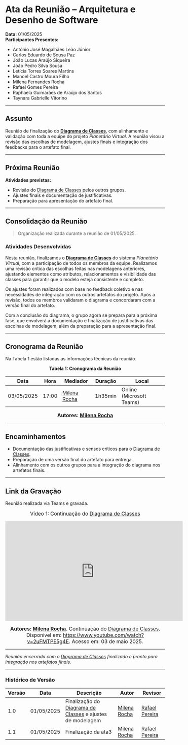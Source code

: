 # Ata da Reunião – Arquitetura e Desenho de Software

**Data:** 01/05/2025  
**Participantes Presentes:**
- Antônio José Magalhães Leão Júnior  
- Carlos Eduardo de Sousa Paz  
- João Lucas Araújo Siqueira  
- João Pedro Silva Sousa  
- Letícia Torres Soares Martins  
- Manoel Castro Moura Filho  
- Milena Fernandes Rocha  
- Rafael Gomes Pereira  
- Raphaela Guimarães de Araújo dos Santos  
- Taynara Gabrielle Vitorino    

---

## Assunto

Reunião de finalização do **[Diagrama de Classes](Modelagem/Estatica/Classes.md)**, com alinhamento e validação com toda a equipe do projeto *Planetário Virtual*. A reunião visou a revisão das escolhas de modelagem, ajustes finais e integração dos feedbacks para o artefato final.

---

## Próxima Reunião

**Atividades previstas:**
- Revisão do [Diagrama de Classes](Modelagem/Estatica/Classes.md) pelos outros grupos.  
- Ajustes finais e documentação de justificativas.  
- Preparação para apresentação do artefato final.

---

## Consolidação da Reunião

> Organização realizada durante a reunião de 01/05/2025.

### Atividades Desenvolvidas

Nesta reunião, finalizamos o **[Diagrama de Classes](Modelagem/Estatica/Classes.md)** do sistema *Planetário Virtual*, com a participação de todos os membros da equipe. Realizamos uma revisão crítica das escolhas feitas nas modelagens anteriores, ajustando elementos como atributos, relacionamentos e visibilidade das classes para garantir que o modelo esteja consistente e completo.

Os ajustes foram realizados com base no feedback coletivo e nas necessidades de integração com os outros artefatos do projeto. Após a revisão, todos os membros validaram o diagrama e concordaram com a versão final do artefato.

Com a conclusão do diagrama, o grupo agora se prepara para a próxima fase, que envolverá a documentação e finalização de justificativas das escolhas de modelagem, além da preparação para a apresentação final.

---

## Cronograma da Reunião

Na Tabela 1 estão listadas as informações técnicas da reunião.

<div align="center">

**Tabela 1: Cronograma da Reunião**

| Data       | Hora  | Mediador              | Duração | Local                  |
|------------|-------|------------------------|---------|------------------------|
| 03/05/2025 | 17:00 | [Milena Rocha](https://github.com/milenafrocha) | 1h35min    | Online (Microsoft Teams) |

<font size="3"><p style="text-align: center"><b>Autores: [Milena Rocha](https://github.com/milenafrocha)</b></p></font>

</div>

---

## Encaminhamentos
- Documentação das justificativas e sensos críticos para o [Diagrama de Classes](Modelagem/Estatica/Classes.md).  
- Preparação de uma versão final do artefato para entrega.  
- Alinhamento com os outros grupos para a integração do diagrama nos artefatos finais.

---

## Link da Gravação

Reunião realizada via Teams e gravada.  

<div style="text-align: center">

<font size="3"><p style="text-align: center">Vídeo 1: Continuação do [Diagrama de Classes](Modelagem/Estatica/Classes.md)</p></font>
<iframe width="560" height="315" src="https://www.youtube.com/embed/2uFMTPE5g4E?si=GEoNwe3sRshnK3em" title="YouTube video player" frameborder="0" allow="accelerometer; autoplay; clipboard-write; encrypted-media; gyroscope; picture-in-picture; web-share" referrerpolicy="strict-origin-when-cross-origin" allowfullscreen></iframe>

<font size="3"><p style="text-align: center"><b>Autores: [Milena Rocha](https://github.com/milenafrocha)</b>. Continuação do [Diagrama de Classes](Modelagem/Estatica/Classes.md). Disponível em: <a href="https://www.youtube.com/watch?v=2uFMTPE5g4E">https://www.youtube.com/watch?v=2uFMTPE5g4E</a>. Acesso em: 03 de maio 2025.</p></font>

</div>

---

_Reunião encerrada com o [Diagrama de Classes](Modelagem/Estatica/Classes.md) finalizado e pronto para integração nos artefatos finais._

---

### Histórico de Versão

| Versão | Data       | Descrição                                      | Autor               | Revisor            |
|--------|------------|------------------------------------------------|---------------------|--------------------|
| 1.0    | 01/05/2025 | Finalização do [Diagrama de Classes](Modelagem/Estatica/Classes.md) e ajustes de modelagem | [Milena Rocha](https://github.com/milenafrocha)          | [Rafael Pereira](https://github.com/rafgpereira)  |
| 1.1    | 01/05/2025 | Finalização da ata3 | [Milena Rocha](https://github.com/milenafrocha)          | [Rafael Pereira](https://github.com/rafgpereira)  |

